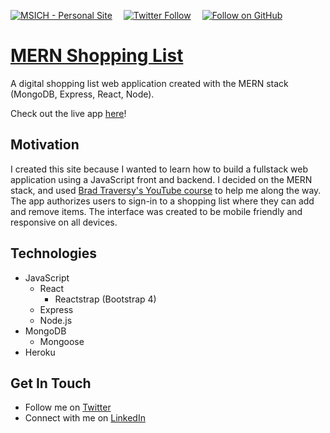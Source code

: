 [![MSICH - Personal Site](https://img.shields.io/badge/MSICH-Personal%20Site-0892d0)](https://msich.netlify.app/)&emsp;
[![Twitter Follow](https://img.shields.io/twitter/follow/mattsichterman?style=social)](https://twitter.com/mattsichterman)&emsp;
[![Follow on GitHub](https://img.shields.io/github/followers/msichterman?label=Follow%20on%20Github&style=social)](https://github.com/msichterman)&emsp;
# [MERN Shopping List](https://serene-garden-10704.herokuapp.com/)
A digital shopping list web application created with the MERN stack (MongoDB, Express, React, Node).

Check out the live app [here](https://serene-garden-10704.herokuapp.com/)!

## Motivation
I created this site because I wanted to learn how to build a fullstack web application using a JavaScript front and backend. I decided on the MERN stack, and used [Brad Traversy's YouTube course](https://www.youtube.com/playlist?list=PLillGF-RfqbbiTGgA77tGO426V3hRF9iE) to help me along the way. The app authorizes users to sign-in to a shopping list where they can add and remove items. The interface was created to be mobile friendly and responsive on all devices. 

## Technologies
* JavaScript
  * React
    * Reactstrap (Bootstrap 4)
  * Express
  * Node.js
* MongoDB
  * Mongoose
* Heroku

## Get In Touch
* Follow me on [Twitter](https://twitter.com/mattsichterman)
* Connect with me on [LinkedIn](https://www.linkedin.com/in/msichterman/)
